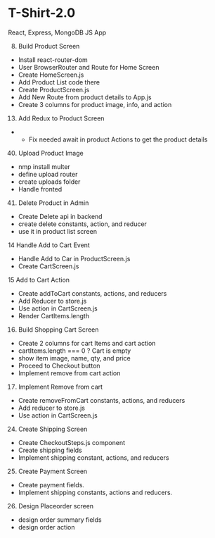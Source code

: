 # T-Shirt-2.0
React, Express, MongoDB JS App

8. Build Product Screen
- Install react-router-dom
- User BrowserRouter and Route for Home Screen
- Create HomeScreen.js
- Add Product List code there
- Create ProductScreen.js
- Add New Route from product details to App.js
- Create 3 columns for product image, info, and action

13. Add Redux to Product Screen
- * Fix needed await in product Actions to get the product details

40. Upload Product Image
- nmp install multer
- define upload router
- create uploads folder
- Handle fronted

41. Delete Product in Admin
- Create Delete api in backend
- create delete constants, action, and reducer
- use it in product list screen


14 Handle Add to Cart Event
- Handle Add to Car in ProductScreen.js
- Create CartScreen.js

15 Add to Cart Action
- Create addToCart constants, actions, and reducers
- Add Reducer to store.js
- Use action in CartScreen.js
- Render CartItems.length

16. Build Shopping Cart Screen
 - Create 2 columns for cart Items and cart action
 - cartItems.length === 0 ? Cart is empty
 - show item image, name, qty, and price
 - Proceed to Checkout button
 - Implement remove from cart action

17. Implement Remove from cart
- Create removeFromCart constants, actions, and reducers
- Add reducer to store.js
- Use action in CartScreen.js

24. Create Shipping Screen
- Create CheckoutSteps.js component
- Create shipping fields
- Implement shipping constant, actions, and reducers

25. Create Payment Screen
- Create payment fields.
- Implement shipping constants, actions and reducers.

26. Design Placeorder screen
- design order summary fields
- design order action



